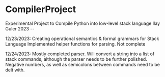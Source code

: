 # CompilerProject
Experimental Project to Compile Python into low-level stack language
Ilay Guler 2023 -- 

12/23/2023:
  Creating operational semantics & formal grammars for Stack Language
  Implemented helper functions for parsing. Not complete

12/24/2023:
  Mostly completed parser. Will convert a string into a list of stack commands, although the parser needs to be further polished. Negative numbers,
  as well as semicolons between commands need to be delt with.
  

